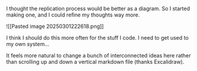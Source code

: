 I thought the replication process would be better as a diagram. So I started making one, and I could refine my thoughts way more.

![[Pasted image 20250301222618.png]]

I think I should do this more often for the stuff I code. I need to get used to my own system...

It feels more natural to change a bunch of interconnected ideas here rather than scrolling up and down a vertical markdown file (thanks Excalidraw).
